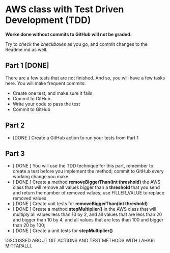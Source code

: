# AWS class with Test Driven Development (TDD)
**Worke done without commits to GitHub will not be graded.**

Try to *check* the *checkboxes* as you go, and commit changes to the Readme.md as well.

## Part 1 [DONE]
There are a few tests that are not finished. And so, you will have a few tasks here.
You will make frequent commits:
* Create one test, and make sure it fails
* Commit to GitHub
* Write your code to pass the test
* Commit to GitHub
## Part 2
* [DONE ] Create a GitHub action to run your tests from Part 1
## Part 3 
* [ DONE ] You will use the TDD technique for this part, remember to create a test before you implement the method; commit to GitHub every working change you make
* [ DONE ] Create a method **removeBiggerThan(int threshold)** the AWS class that will remove all values bigger than a **threshold** that you send and return the number of removed values; use FILLER_VALUE to replace removed values
* [ DONE ] Create unit tests for **removeBiggerThan(int threshold)**
* [ DONE ] Create a method **stepMultiplier()** in the AWS class that will multiply all values less than 10 by 2, and all values that are less than 20 and bigger than 10 by 4, and all values that are less than 100 and bigger than 20 by 100;
* [ DONE ] Create a unit tests for **stepMultiplier()**

DISCUSSED ABOUT GIT ACTIONS AND TEST METHODS WITH LAHARI MITTAPALLI.


